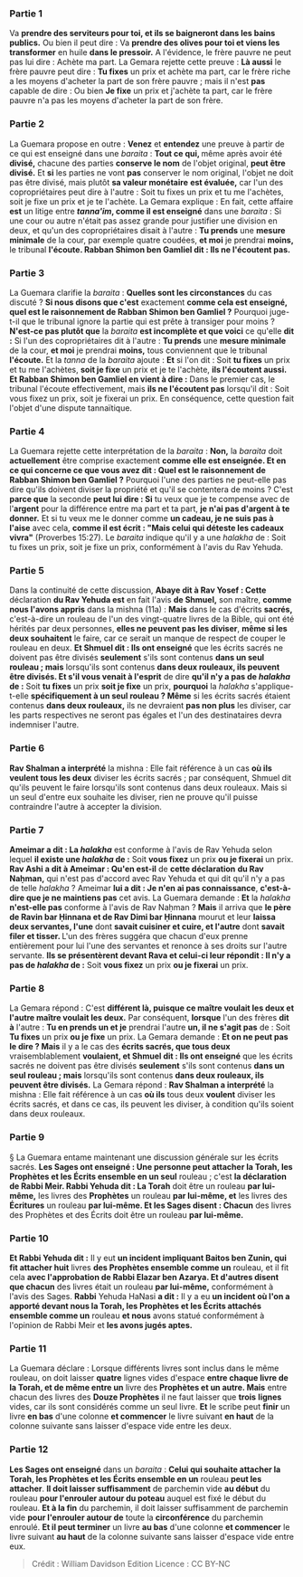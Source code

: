 
### Partie 1
Va <b>prendre des serviteurs pour toi, et ils se baigneront dans les bains publics.</b> Ou bien il peut dire : Va <b>prendre des olives pour toi et viens les transformer</b> en huile <b>dans le pressoir.</b> A l'évidence, le frère pauvre ne peut pas lui dire : Achète ma part. La Gemara rejette cette preuve : <b>Là aussi</b> le frère pauvre peut dire : <b>Tu fixes</b> un prix et achète ma part, car le frère riche a les moyens d'acheter la part de son frère pauvre ; mais il n'est <b>pas</b> capable de dire : Ou bien <b>Je fixe</b> un prix et j'achète ta part, car le frère pauvre n'a pas les moyens d'acheter la part de son frère.

### Partie 2
La Guemara propose en outre : <b>Venez</b> et <b>entendez</b> une preuve à partir de ce qui est enseigné dans une <i>baraita</i> : <b>Tout ce qui, </b> même après avoir été <b>divisé,</b> chacune des parties <b>conserve le nom</b> de l'objet original, <b>peut être divisé.</b> Et <b>si</b> les parties ne vont <b>pas</b> conserver le nom original, l'objet ne doit pas être divisé, mais plutôt <b>sa valeur monétaire</b> <b>est évaluée,</b> car l'un des copropriétaires peut dire à l'autre : Soit tu fixes un prix et tu me l'achètes, soit je fixe un prix et je te l'achète. La Gemara explique : En fait, cette affaire <b>est</b> un litige entre <b><i>tanna'im</i>, comme il est enseigné</b> dans une <i>baraita</i> : Si une cour ou autre n'était pas assez grande pour justifier une division en deux, et qu'un des copropriétaires disait à l'autre : <b>Tu prends</b> une <b>mesure minimale</b> de la cour, par exemple quatre coudées, <b>et moi</b> je prendrai <b>moins,</b> le tribunal <b>l'écoute. Rabban Shimon ben Gamliel dit : Ils ne l'écoutent pas.</b>

### Partie 3
La Guemara clarifie la <i>baraita</i> : <b>Quelles sont les circonstances</b> du cas discuté ? <b>Si nous disons que c'est</b> exactement <b>comme cela est enseigné, quel est le raisonnement de Rabban Shimon ben Gamliel ?</b> Pourquoi juge-t-il que le tribunal ignore la partie qui est prête à transiger pour moins ? <b>N'est-ce pas plutôt que</b> la <i>baraita</i> <b>est incomplète et que voici</b> ce qu'elle <b>dit :</b> Si l'un des copropriétaires dit à l'autre : <b>Tu prends</b> une <b>mesure minimale</b> de la cour, <b>et moi</b> je prendrai <b>moins,</b> tous conviennent que le tribunal <b>l'écoute.</b> Et la <i>tanna</i> de la <i>baraita</i> ajoute : <b>Et</b> si l'on dit : Soit <b>tu fixes</b> un prix et tu me l'achètes, <b>soit je fixe</b> un prix et je te l'achète, <b>ils l'écoutent aussi. Et Rabban Shimon ben Gamliel en vient à dire :</b> Dans le premier cas, le tribunal l'écoute effectivement, mais <b>ils ne l'écoutent pas</b> lorsqu'il dit : Soit vous fixez un prix, soit je fixerai un prix. En conséquence, cette question fait l'objet d'une dispute tannaïtique.

### Partie 4
La Guemara rejette cette interprétation de la <i>baraita</i> : <b>Non,</b> la <i>baraita</i> doit <b>actuellement</b> être comprise exactement <b>comme elle est enseignée. Et en ce qui concerne ce que vous avez dit : Quel est le raisonnement de Rabban Shimon ben Gamliel ?</b> Pourquoi l'une des parties ne peut-elle pas dire qu'ils doivent diviser la propriété et qu'il se contentera de moins ? C'est <b>parce que</b> la seconde <b>peut lui dire : Si</b> tu veux que je te compense avec de l'<b>argent</b> pour la différence entre ma part et ta part, <b>je n'ai pas d'argent à te donner.</b> Et si tu veux me le donner comme <b>un cadeau, je ne suis pas à l'aise</b> avec cela, <b>comme il est écrit : "Mais celui qui déteste les cadeaux vivra"</b> (Proverbes 15:27). Le <i>baraita</i> indique qu'il y a une <i>halakha</i> de : Soit tu fixes un prix, soit je fixe un prix, conformément à l'avis du Rav Yehuda.

### Partie 5
Dans la continuité de cette discussion, <b>Abaye dit à Rav Yosef : Cette</b> déclaration <b>du Rav Yehuda est</b> en fait l'avis <b>de Shmuel,</b> son maître, <b>comme nous l'avons appris</b> dans la mishna (11a) : <b>Mais</b> dans le cas d'écrits <b>sacrés,</b> c'est-à-dire un rouleau de l'un des vingt-quatre livres de la Bible, qui ont été hérités par deux personnes, <b>elles ne peuvent pas les diviser</b>, <b>même si les deux souhaitent</b> le faire, car ce serait un manque de respect de couper le rouleau en deux. <b>Et Shmuel dit : Ils ont enseigné</b> que les écrits sacrés ne doivent pas être divisés <b>seulement</b> s'ils sont contenus <b>dans un seul rouleau ; mais</b> lorsqu'ils sont contenus <b>dans deux rouleaux, ils peuvent être divisés. Et s'il vous venait à l'esprit</b> de dire <b>qu'il n'y a pas de <i>halakha</i> de :</b> Soit <b>tu fixes</b> un prix <b>soit je fixe</b> un prix, <b>pourquoi</b> la <i>halakha</i> s'applique-t-elle <b>spécifiquement à un seul rouleau ? Même</b> si les écrits sacrés étaient contenus <b>dans deux rouleaux,</b> ils ne devraient <b>pas non plus</b> les diviser, car les parts respectives ne seront pas égales et l'un des destinataires devra indemniser l'autre.

### Partie 6
<b>Rav Shalman a interprété</b> la mishna : Elle fait référence à un cas <b>où ils veulent tous les deux</b> diviser les écrits sacrés ; par conséquent, Shmuel dit qu'ils peuvent le faire lorsqu'ils sont contenus dans deux rouleaux. Mais si un seul d'entre eux souhaite les diviser, rien ne prouve qu'il puisse contraindre l'autre à accepter la division.

### Partie 7
<b>Ameimar a dit : La <i>halakha</i></b> est conforme à l'avis de Rav Yehuda selon lequel <b>il existe une <i>halakha</i> de :</b> Soit <b>vous fixez</b> un prix <b>ou je fixerai</b> un prix. <b>Rav Ashi a dit à Ameimar : Qu'en est-il</b> de <b>cette déclaration</b> <b>du Rav Naḥman,</b> qui n'est pas d'accord avec Rav Yehuda et qui dit qu'il n'y a pas de telle <i>halakha</i> ? Ameimar <b>lui a dit : Je n'en ai pas connaissance</b>, <b>c'est-à-dire que je ne maintiens pas</b> cet avis. La Guemara demande : <b>Et</b> la <i>halakha</i> <b>n'est-elle pas</b> conforme à l'avis de Rav Naḥman ? <b>Mais</b> il arriva que <b>le père de Ravin bar Ḥinnana et de Rav Dimi bar Ḥinnana</b> mourut et leur <b>laissa deux servantes, l'une</b> dont <b>savait cuisiner et cuire, et l'autre</b> dont <b>savait filer et tisser. </b> L'un des frères suggéra que chacun d'eux prenne entièrement pour lui l'une des servantes et renonce à ses droits sur l'autre servante. <b>Ils se présentèrent devant Rava et celui-ci leur répondit : Il n'y a pas de <i>halakha</i> de :</b> Soit <b>vous fixez</b> un prix <b>ou je fixerai</b> un prix.

### Partie 8
La Gemara répond : C'est <b>différent là, puisque ce maître voulait les deux et l'autre maître voulait les deux.</b> Par conséquent, <b>lorsque</b> l'un des frères <b>dit à</b> l'autre : <b>Tu en prends un et je</b> prendrai l'autre <b>un, il ne s'agit pas</b> de : Soit <b>Tu fixes</b> un prix <b>ou je fixe</b> un prix. La Gemara demande : <b>Et on ne peut pas le dire ? Mais</b> il y a le cas des <b>écrits sacrés, que tous deux</b> vraisemblablement <b>voulaient, et Shmuel dit : Ils ont enseigné</b> que les écrits sacrés ne doivent pas être divisés <b>seulement</b> s'ils sont contenus <b>dans un seul rouleau ; mais</b> lorsqu'ils sont contenus <b>dans deux rouleaux, ils peuvent être divisés.</b> La Gemara répond : <b>Rav Shalman a interprété</b> la mishna : Elle fait référence à un cas <b>où ils</b> tous deux <b>voulent</b> diviser les écrits sacrés, et dans ce cas, ils peuvent les diviser, à condition qu'ils soient dans deux rouleaux.

### Partie 9
§ La Guemara entame maintenant une discussion générale sur les écrits sacrés. <b>Les Sages ont enseigné : Une personne peut attacher la Torah, les Prophètes et les Écrits ensemble en un seul</b> rouleau ; c'est <b>la déclaration de Rabbi Meir. Rabbi Yehuda dit : La Torah</b> doit être un rouleau <b>par lui-même,</b> les livres des <b>Prophètes</b> un rouleau <b>par lui-même, et</b> les livres des <b>Écritures</b> un rouleau <b>par lui-même. Et les Sages disent : Chacun</b> des livres des Prophètes et des Écrits doit être un rouleau <b>par lui-même.</b>

### Partie 10
<b>Et Rabbi Yehuda dit :</b> Il y eut <b>un incident impliquant Baitos ben Zunin, qui fit attacher huit</b> livres <b>des Prophètes ensemble comme un</b> rouleau, et il fit cela <b>avec l'approbation de Rabbi Elazar ben Azarya. Et d'autres disent que chacun</b> des livres était un rouleau <b>par lui-même,</b> conformément à l'avis des Sages. <b>Rabbi</b> Yehuda HaNasi <b>a dit :</b> Il y a eu <b>un incident où l'on a apporté devant nous la Torah, les Prophètes et les Écrits attachés ensemble comme un</b> rouleau <b>et nous</b> avons statué conformément à l'opinion de Rabbi Meir et <b>les avons jugés aptes.</b>

### Partie 11
La Guemara déclare : Lorsque différents livres sont inclus dans le même rouleau, on doit laisser <b>quatre</b> lignes vides d'espace <b>entre chaque livre de la Torah, et de même entre un</b> livre des <b>Prophètes et un autre. Mais</b> entre chacun des livres des <b>Douze Prophètes</b> il ne faut laisser que <b>trois</b> <b>lignes</b> vides, car ils sont considérés comme un seul livre. <b>Et</b> le scribe peut <b>finir</b> un livre <b>en bas</b> d'une colonne <b>et commencer</b> le livre suivant <b>en haut</b> de la colonne suivante sans laisser d'espace vide entre les deux.

### Partie 12
<b>Les Sages ont enseigné</b> dans un <i>baraita</i> : <b>Celui qui souhaite attacher la Torah, les Prophètes et les Écrits ensemble en un</b> rouleau <b>peut les attacher</b>. <b>Il doit laisser suffisamment</b> de parchemin vide <b>au début</b> du rouleau <b>pour l'enrouler autour du poteau</b> auquel est fixé le début du rouleau. <b>Et à la fin</b> du parchemin, il doit laisser suffisamment de parchemin vide <b>pour l'enrouler autour de</b> toute la <b>circonférence</b> du parchemin enroulé. <b>Et il peut terminer</b> un livre <b>au bas</b> d'une colonne <b>et commencer</b> le livre suivant <b>au haut</b> de la colonne suivante sans laisser d'espace vide entre eux.

>Crédit : William Davidson Edition
>Licence : CC BY-NC